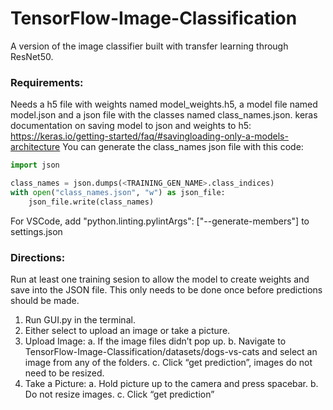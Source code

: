 # TensorFlow-Image-Classification
A version of the image classifier built with transfer learning through ResNet50.

### Requirements:
Needs a h5 file with weights named model_weights.h5, a model file named model.json and a json file with the classes named class_names.json. keras documentation on saving model to json and weights to h5: https://keras.io/getting-started/faq/#savingloading-only-a-models-architecture You can generate the class_names json file with this code:
``` python
import json

class_names = json.dumps(<TRAINING_GEN_NAME>.class_indices)
with open("class_names.json", "w") as json_file:
    json_file.write(class_names)
```
For VSCode, add "python.linting.pylintArgs": ["--generate-members"] to settings.json
### Directions:
  Run at least one training sesion to allow the model to create weights and save into the JSON file. This only needs to be done once before predictions should be made.

1. Run GUI.py in the terminal.
2. Either select to upload an image or take a picture.
3. Upload Image:
 a. If the image files didn’t pop up.
 b. Navigate to TensorFlow-Image-Classification/datasets/dogs-vs-cats and select an image from any of the folders.
 c. Click “get prediction”, images do not need to be resized.
4. Take a Picture:
 a. Hold picture up to the camera and press spacebar.
 b. Do not resize images.
 c. Click “get prediction”
